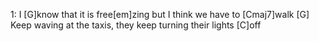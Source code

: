 
1: 
I [G]know that it is free[em]zing but I think we have to [Cmaj7]walk
[G] Keep waving at the taxis, they keep turning their lights [C]off

